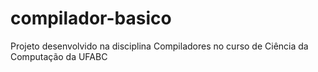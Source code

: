 # compilador-basico
Projeto desenvolvido na disciplina Compiladores no curso de Ciência da Computação da UFABC
